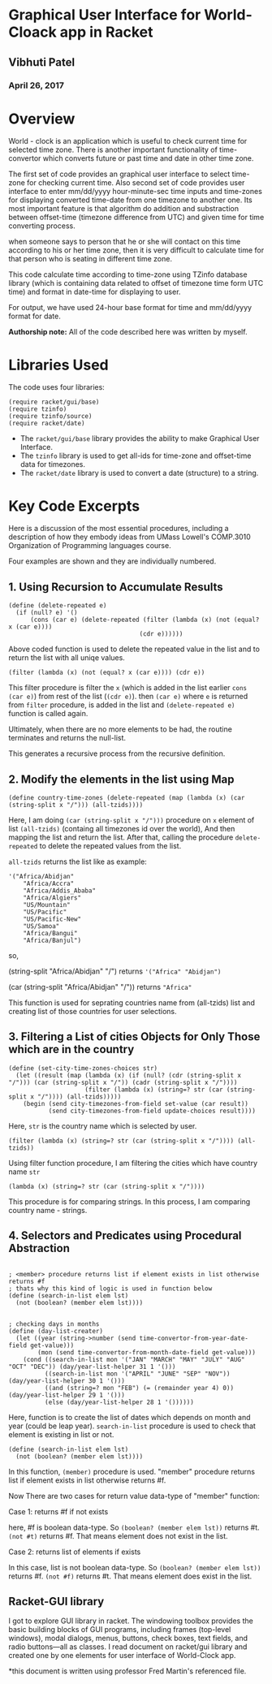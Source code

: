 # Graphical User Interface for World-Cloack app in Racket

## Vibhuti Patel
### April 26, 2017

# Overview
World - clock is an application which is useful to check current time for selected time zone. There is another important functionality of
time-convertor which converts future or past time and date in other time zone. 

The first set of code provides an graphical user interface to select time-zone for checking current time. Also second set of code
provides user interface to enter mm/dd/yyyy hour-minute-sec time inputs and time-zones for displaying converted time-date from one
timezone to another one.
Its most important feature is that algorithm do addition and substraction between offset-time (timezone difference from UTC) and given
time for time converting process.

when someone says to person that he or she will contact on this time according to his or her time zone, then it is very difficult to
calculate time for that person who is seating in different time zone. 

This code calculate time according to time-zone using TZinfo database library (which is containing data related to offset of timezone time
form UTC time) and format in date-time for displaying to user.

For output, we have used 24-hour base format for time and mm/dd/yyyy format for date.


**Authorship note:** All of the code described here was written by myself.

# Libraries Used
The code uses four libraries:

```
(require racket/gui/base)
(require tzinfo)
(require tzinfo/source)
(require racket/date)
```

* The ```racket/gui/base``` library provides the ability to make Graphical User Interface.
* The ```tzinfo``` library is used to get all-ids for time-zone and offset-time data for timezones.
* The ```racket/date``` library is used to convert a date (structure) to a string.  

# Key Code Excerpts

Here is a discussion of the most essential procedures, including a description of how they embody ideas from 
UMass Lowell's COMP.3010 Organization of Programming languages course.

Four examples are shown and they are individually numbered. 

## 1. Using Recursion to Accumulate Results

```
(define (delete-repeated e)
  (if (null? e) '()
      (cons (car e) (delete-repeated (filter (lambda (x) (not (equal? x (car e)))) 
                                    (cdr e))))))
```
Above coded function is used to delete the repeated value in the list and to return the list with all uniqe values.
```
(filter (lambda (x) (not (equal? x (car e)))) (cdr e))
```
This filter procedure is filter the ```x``` (which is added in the list earlier ```cons (car e)```) from rest of the list (```(cdr e)```).
then ```(car e)``` where ```e``` is returned from ```filter``` procedure, is added in the list and ```(delete-repeated e)``` function is
called again. 

Ultimately, when there are no more elements to be had, the routine terminates and returns the null-list. 

This generates a recursive process from the recursive definition.
## 2. Modify the elements in the list using Map

```
(define country-time-zones (delete-repeated (map (lambda (x) (car (string-split x "/"))) (all-tzids))))
```
Here, I am doing ```(car (string-split x "/")))``` procedure on ```x``` element of list ```(all-tzids)``` (containg all timezones id over
the world), And then mapping the list and return the list. After that, calling the procedure ```delete-repeated``` to delete the repeated 
values from the list.

```all-tzids``` returns the list like as example: 
```
'("Africa/Abidjan"
    "Africa/Accra"
    "Africa/Addis_Ababa"
    "Africa/Algiers"
    "US/Mountain"
    "US/Pacific"
    "US/Pacific-New"
    "US/Samoa"
    "Africa/Bangui"
    "Africa/Banjul")
```    
so,

(string-split "Africa/Abidjan" "/") returns ```'("Africa" "Abidjan")```

(car (string-split "Africa/Abidjan" "/")) returns ```"Africa"```

This function is used for seprating countries name from (all-tzids) list and creating list of those countries for user selections.

## 3. Filtering a List of cities Objects for Only Those which are in the country

```
(define (set-city-time-zones-choices str)
  (let ((result (map (lambda (x) (if (null? (cdr (string-split x "/"))) (car (string-split x "/")) (cadr (string-split x "/"))))
                     (filter (lambda (x) (string=? str (car (string-split x "/")))) (all-tzids)))))
    (begin (send city-timezones-from-field set-value (car result))
           (send city-timezones-from-field update-choices result))))
```           

Here, ```str``` is the country name which is selected by user. 

```
(filter (lambda (x) (string=? str (car (string-split x "/")))) (all-tzids))
```

Using filter function procedure, I am filtering the cities which have country name ```str```  

```
(lambda (x) (string=? str (car (string-split x "/"))))
```
This procedure is for comparing strings. In this process, I am comparing country name - strings.

## 4. Selectors and Predicates using Procedural Abstraction

```

; <member> procedure returns list if element exists in list otherwise returns #f
; thats why this kind of logic is used in function below
(define (search-in-list elem lst)
  (not (boolean? (member elem lst))))


; checking days in months
(define (day-list-creater)
  (let ((year (string->number (send time-convertor-from-year-date-field get-value)))
        (mon (send time-convertor-from-month-date-field get-value)))
    (cond ((search-in-list mon '("JAN" "MARCH" "MAY" "JULY" "AUG" "OCT" "DEC")) (day/year-list-helper 31 1 '()))
          ((search-in-list mon '("APRIL" "JUNE" "SEP" "NOV")) (day/year-list-helper 30 1 '()))
          ((and (string=? mon "FEB") (= (remainder year 4) 0)) (day/year-list-helper 29 1 '()))
          (else (day/year-list-helper 28 1 '())))))
```

Here, function is to create the list of dates which depends on month and year (could be leap year). 
```search-in-list``` procedure is used to check that element is existing in list or not.

```
(define (search-in-list elem lst)
  (not (boolean? (member elem lst))))
```

In this function, ```(member)``` procedure is used. "member" procedure returns list if element exists in list otherwise returns #f.

Now There are two cases for return value data-type of "member" function:

  Case 1: returns #f if not exists

  here, #f is boolean data-type. So ```(boolean? (member elem lst))``` returns #t. ```(not #t)``` returns #f. That means element does not
exist in the list.

  Case 2: returns list of elements if exists

  In this case, list is not boolean data-type. So ```(boolean? (member elem lst))``` returns #f. ```(not #f)``` returns #t. That means 
element does exist in the list.

## Racket-GUI library
I got to explore GUI library in racket. 
The windowing toolbox provides the basic building blocks of GUI programs, including frames (top-level windows), modal dialogs, menus,
buttons, check boxes, text fields, and radio buttons—all as classes.
I read document on racket/gui library and created one by one elements for user interface of World-Clock app.


*this document is written using professor Fred Martin's referenced file.
          
